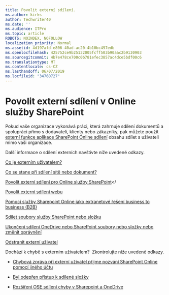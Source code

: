 ```yaml
---
title: Povolit externí sdílení.
ms.author: kirks
author: Techwriter40
ms.date: ''
ms.audience: ITPro
ms.topic: article
ROBOTS: NOINDEX, NOFOLLOW
localization_priority: Normal
ms.assetid: 4d197afd-e806-40ad-ac20-4b10bc497edb
ms.openlocfilehash: 425752ce9b25132005fcff503b90aac2b9130903
ms.sourcegitcommit: 4b7e478ce700c0b781efec3857ac4dce5bdf00c6
ms.translationtype: MT
ms.contentlocale: cs-CZ
ms.lasthandoff: 06/07/2019
ms.locfileid: "34760727"
---
```

# <a name="enable-external-sharing-in-sharepoint-online"></a>Povolit externí sdílení v Online služby SharePoint

Pokud vaše organizace vykonává práci, která zahrnuje sdílení dokumentů a spolupráci přímo s dodavateli, klienty nebo zákazníky, pak můžete použít [externí funkce aplikace SharePoint Online sdílení](https://docs.microsoft.com/sharepoint/external-sharing-overview) obsahu sdílet s uživateli mimo vaši organizace.

Další informace o sdílení externích navštivte níže uvedené odkazy.

[Co je externím uživatelem?](https://docs.microsoft.com/sharepoint/external-sharing-overview#what-is-an-external-user)

[Co se stane při sdílení sítě nebo dokument?](https://docs.microsoft.com/sharepoint/external-sharing-overview#what-happens-when-i-share-a-site-or-document)


[Povolit externí sdílení pro Online služby SharePoint](https://docs.microsoft.com/sharepoint/turn-external-sharing-on-or-off)</

[Povolit externí sdílení webu](https://docs.microsoft.com/sharepoint/change-external-sharing-site)

[Pomocí služby Sharepoint Online jako extranetové řešení business to business (B2B)](https://docs.microsoft.com/sharepoint/create-b2b-extranet)

[Sdílet soubory služby SharePoint nebo složku](https://support.office.com/article/share-sharepoint-files-or-folders-1fe37332-0f9a-4719-970e-d2578da4941c)

[Ukončení sdílení OneDrive nebo SharePoint soubory nebo složky nebo změnit oprávnění](https://support.office.com/article/stop-sharing-onedrive-or-sharepoint-files-or-folders-or-change-permissions-0a36470f-d7fe-40a0-bd74-0ac6c1e13323?ui=en-US&amp;rs=en-US&amp;ad=US)

[Odstranit externí uživatel](https://docs.microsoft.com/sharepoint/remove-users#delete-a-guest-from-the-microsoft-365-admin-center)

Dochází k chybě s externím uživatelem? &nbsp;Zkontrolujte níže uvedené odkazy.

- [Chybová zpráva při externí uživatel přijme pozvání SharePoint Online pomocí jiného účtu](https://support.office.com/article/Error-message-when-an-external-user-accepts-a-SharePoint-Online-invitation-by-using-another-account-f0d34413-ea7c-42c7-a485-c4e5d421e5f0- )

- [Byl odepřen přístup k sdílené složky](https://support.office.com/client/d678b57a-53ad-4414-9423-d8726a0c532f)

- [Rozšíření OSE sdílení chyby v Sharepoint a OneDrive](https://docs.microsoft.com/sharepoint/sharepoint-onedrive-error-message)

